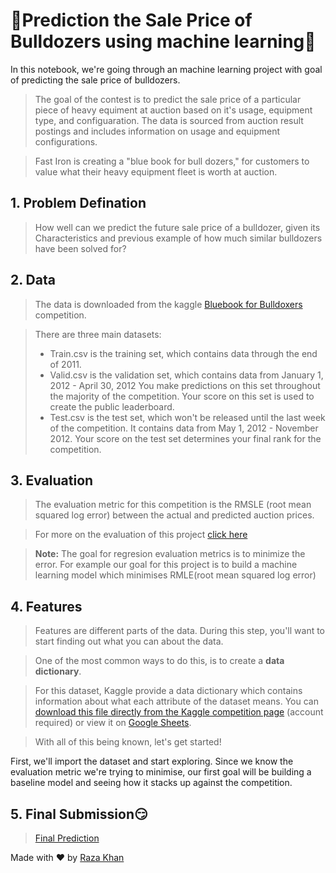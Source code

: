 # 🚜Prediction the Sale Price of Bulldozers using machine learning🚜


In this notebook, we're going through an machine learning project with goal of predicting the sale price of bulldozers.

>The goal of the contest is to predict the sale price of a particular piece of heavy equiment at auction based on it's usage, equipment type, and configuaration.  The data is sourced from auction result postings and includes information on usage and equipment configurations.

>Fast Iron is creating a "blue book for bull dozers," for customers to value what their heavy equipment fleet is worth at auction.

## 1. Problem Defination
> How well can we predict the future sale price of a bulldozer, given its Characteristics and previous example of how much similar bulldozers have been solved for?

## 2. Data
>The data is downloaded from the kaggle [Bluebook for Bulldoxers](https://www.kaggle.com/c/bluebook-for-bulldozers) competition.

> There are three main datasets:
> * Train.csv is the training set, which contains data through the end of 2011.
>* Valid.csv is the validation set, which contains data from January 1, 2012 - April 30, 2012 You make predictions on this set throughout the majority of the competition. Your score on this set is used to create the public leaderboard.
>* Test.csv is the test set, which won't be released until the last week of the competition. It contains data from May 1, 2012 - November 2012. Your score on the test set determines your final rank for the competition.


## 3. Evaluation 
>The evaluation metric for this competition is the RMSLE (root mean squared log error) between the actual and predicted auction prices.

> For more on the evaluation of  this project [click here](https://www.kaggle.com/c/bluebook-for-bulldozers/overview/evaluation)

> **Note:** The goal for regresion evaluation metrics is to minimize the error. For example our goal for this project is to build a machine learning model which minimises RMLE(root mean squared log error)



## 4. Features

> Features are different parts of the data. During this step, you'll want to start finding out what you can about the data.

> One of the most common ways to do this, is to create a **data dictionary**.

> For this dataset, Kaggle provide a data dictionary which contains information about what each attribute of the dataset means. You can [download this file directly from the Kaggle competition page](https://www.kaggle.com/c/bluebook-for-bulldozers/download/Bnl6RAHA0enbg0UfAvGA%2Fversions%2FwBG4f35Q8mAbfkzwCeZn%2Ffiles%2FData%20Dictionary.xlsx) (account required) or view it on [Google Sheets](https://docs.google.com/spreadsheets/d/1frLAkiTS-kAOcfF8JgKNp8o8KWTh6xHKGrVxC1FAi1g/edit?usp=sharing).

> With all of this being known, let's get started! 

First, we'll import the dataset and start exploring. Since we know the evaluation metric we're trying to minimise, our first goal will be building a baseline model and seeing how it stacks up against the competition.

## 5. Final Submission😏
> [Final Prediction](https://github.com/thisiskhan/bulldozer-price-prediction/blob/main/test_predictions.csv)

Made with ❤️ by [Raza Khan](https://razakhan.netlify.app)
